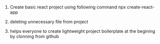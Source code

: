1. Create basic react project using following command
   npx create-react-app

2. deleting unnecessary file from project

3. helps everyone to create lightweight project boilerplate at the begining by clonning from github
